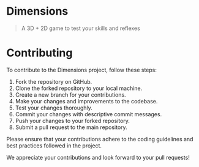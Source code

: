 # Dimensions

> A 3D + 2D game to test your skills and reflexes

# Contributing

To contribute to the Dimensions project, follow these steps:

1. Fork the repository on GitHub.
2. Clone the forked repository to your local machine.
3. Create a new branch for your contributions.
4. Make your changes and improvements to the codebase.
5. Test your changes thoroughly.
6. Commit your changes with descriptive commit messages.
7. Push your changes to your forked repository.
8. Submit a pull request to the main repository.

Please ensure that your contributions adhere to the coding guidelines and best practices followed in the project.

We appreciate your contributions and look forward to your pull requests!
